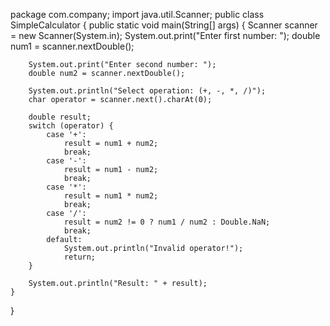 package com.company;
import java.util.Scanner;
public class SimpleCalculator {
    public static void main(String[] args) {
        Scanner scanner = new Scanner(System.in);
        System.out.print("Enter first number: ");
        double num1 = scanner.nextDouble();

        System.out.print("Enter second number: ");
        double num2 = scanner.nextDouble();

        System.out.println("Select operation: (+, -, *, /)");
        char operator = scanner.next().charAt(0);

        double result;
        switch (operator) {
            case '+':
                result = num1 + num2;
                break;
            case '-':
                result = num1 - num2;
                break;
            case '*':
                result = num1 * num2;
                break;
            case '/':
                result = num2 != 0 ? num1 / num2 : Double.NaN;
                break;
            default:
                System.out.println("Invalid operator!");
                return;
        }

        System.out.println("Result: " + result);
    }
}
